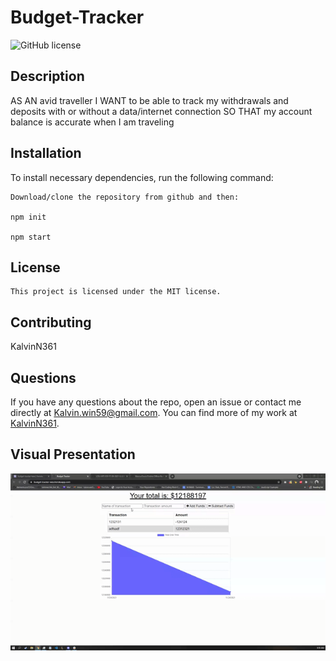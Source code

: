 # Budget-Tracker

 ![GitHub license](https://img.shields.io/badge/license-MIT-blue.svg)
  ## Description
AS AN avid traveller I WANT to be able to track my withdrawals and deposits with or without a data/internet connection SO THAT my account balance is accurate when I am traveling


  ## Installation
  To install necessary dependencies, run the following command:
  ```
  Download/clone the repository from github and then:
  
  npm init
  
  npm start
  ```
  
  
  ## License
    This project is licensed under the MIT license.
    
  ## Contributing
  KalvinN361
  
  
  ## Questions
  If you have any questions about the repo, open an issue or contact me directly at Kalvin.win59@gmail.com. You can find more of my work at [KalvinN361](https://github.com/KalvinN361/).
  
  
  ## Visual Presentation
  ![readMe Generator Demo](https://github.com/KalvinN361/Budget-Tracker/blob/c0f2ab3f35e54fc0fb8e745d46574fa1abca8942/demo%20(3).gif) 
